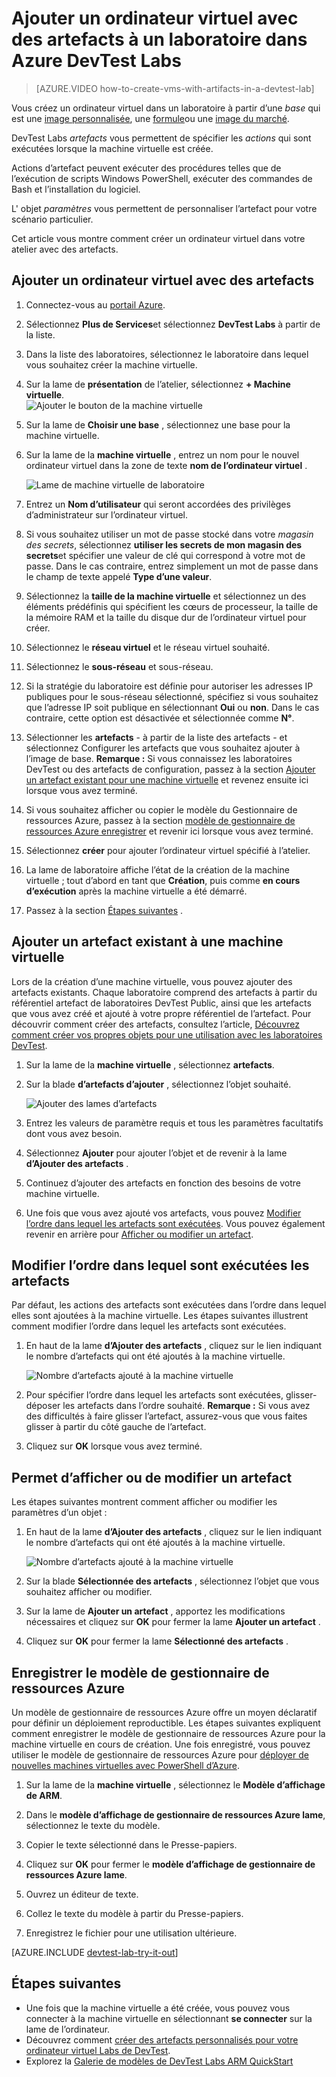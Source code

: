 <properties
    pageTitle="Ajouter un ordinateur virtuel avec des artefacts à un laboratoire dans Azure DevTest Labs | Microsoft Azure"
    description="Apprenez à ajouter un ordinateur virtuel avec les artefacts dans Azure DevTest Labs"
    services="devtest-lab,virtual-machines"
    documentationCenter="na"
    authors="tomarcher"
    manager="douge"
    editor=""/>

<tags
    ms.service="devtest-lab"
    ms.workload="na"
    ms.tgt_pltfrm="na"
    ms.devlang="na"
    ms.topic="article"
    ms.date="08/30/2016"
    ms.author="tarcher"/>

# <a name="add-a-vm-with-artifacts-to-a-lab-in-azure-devtest-labs"></a>Ajouter un ordinateur virtuel avec des artefacts à un laboratoire dans Azure DevTest Labs

> [AZURE.VIDEO how-to-create-vms-with-artifacts-in-a-devtest-lab]

Vous créez un ordinateur virtuel dans un laboratoire à partir d’une *base* qui est une [image personnalisée](./devtest-lab-create-template.md), une [formule](./devtest-lab-manage-formulas.md)ou une [image du marché](./devtest-lab-configure-marketplace-images.md).

DevTest Labs *artefacts* vous permettent de spécifier les *actions* qui sont exécutées lorsque la machine virtuelle est créée. 

Actions d’artefact peuvent exécuter des procédures telles que de l’exécution de scripts Windows PowerShell, exécuter des commandes de Bash et l’installation du logiciel. 

L' objet *paramètres* vous permettent de personnaliser l’artefact pour votre scénario particulier.

Cet article vous montre comment créer un ordinateur virtuel dans votre atelier avec des artefacts.

## <a name="add-a-vm-with-artifacts"></a>Ajouter un ordinateur virtuel avec des artefacts

1. Connectez-vous au [portail Azure](http://go.microsoft.com/fwlink/p/?LinkID=525040).

1. Sélectionnez **Plus de Services**et sélectionnez **DevTest Labs** à partir de la liste.

1. Dans la liste des laboratoires, sélectionnez le laboratoire dans lequel vous souhaitez créer la machine virtuelle.  

1. Sur la lame de **présentation** de l’atelier, sélectionnez **+ Machine virtuelle**.  
    ![Ajouter le bouton de la machine virtuelle](./media/devtest-lab-add-vm-with-artifacts/devtestlab-home-blade-add-vm.png)

1. Sur la lame de **Choisir une base** , sélectionnez une base pour la machine virtuelle.

1. Sur la lame de la **machine virtuelle** , entrez un nom pour le nouvel ordinateur virtuel dans la zone de texte **nom de l’ordinateur virtuel** .

    ![Lame de machine virtuelle de laboratoire](./media/devtest-lab-add-vm-with-artifacts/devtestlab-lab-vm-blade.png)

1. Entrez un **Nom d’utilisateur** qui seront accordées des privilèges d’administrateur sur l’ordinateur virtuel.  

1. Si vous souhaitez utiliser un mot de passe stocké dans votre *magasin des secrets*, sélectionnez **utiliser les secrets de mon magasin des secrets**et spécifier une valeur de clé qui correspond à votre mot de passe. Dans le cas contraire, entrez simplement un mot de passe dans le champ de texte appelé **Type d’une valeur**.
 
1. Sélectionnez la **taille de la machine virtuelle** et sélectionnez un des éléments prédéfinis qui spécifient les cœurs de processeur, la taille de la mémoire RAM et la taille du disque dur de l’ordinateur virtuel pour créer.

1. Sélectionnez le **réseau virtuel** et le réseau virtuel souhaité.

1. Sélectionnez le **sous-réseau** et sous-réseau.

1. Si la stratégie du laboratoire est définie pour autoriser les adresses IP publiques pour le sous-réseau sélectionné, spécifiez si vous souhaitez que l’adresse IP soit publique en sélectionnant **Oui** ou **non**. Dans le cas contraire, cette option est désactivée et sélectionnée comme **N°**. 

1. Sélectionner les **artefacts** - à partir de la liste des artefacts - et sélectionnez Configurer les artefacts que vous souhaitez ajouter à l’image de base. 
**Remarque :** Si vous connaissez les laboratoires DevTest ou des artefacts de configuration, passez à la section [Ajouter un artefact existant pour une machine virtuelle](#add-an-existing-artifact-to-a-vm) et revenez ensuite ici lorsque vous avez terminé.

1. Si vous souhaitez afficher ou copier le modèle du Gestionnaire de ressources Azure, passez à la section [modèle de gestionnaire de ressources Azure enregistrer](#save-arm-template) et revenir ici lorsque vous avez terminé.

1. Sélectionnez **créer** pour ajouter l’ordinateur virtuel spécifié à l’atelier.

1. La lame de laboratoire affiche l’état de la création de la machine virtuelle ; tout d’abord en tant que **Création**, puis comme **en cours d’exécution** après la machine virtuelle a été démarré.

1. Passez à la section [Étapes suivantes](#next-steps) . 

## <a name="add-an-existing-artifact-to-a-vm"></a>Ajouter un artefact existant à une machine virtuelle

Lors de la création d’une machine virtuelle, vous pouvez ajouter des artefacts existants. Chaque laboratoire comprend des artefacts à partir du référentiel artefact de laboratoires DevTest Public, ainsi que les artefacts que vous avez créé et ajouté à votre propre référentiel de l’artefact.
Pour découvrir comment créer des artefacts, consultez l’article, [Découvrez comment créer vos propres objets pour une utilisation avec les laboratoires DevTest](devtest-lab-artifact-author.md).

1. Sur la lame de la **machine virtuelle** , sélectionnez **artefacts**. 

1. Sur la blade **d’artefacts d’ajouter** , sélectionnez l’objet souhaité.  

    ![Ajouter des lames d’artefacts](./media/devtest-lab-add-vm-with-artifacts/devtestlab-add-artifact-blade.png)

1. Entrez les valeurs de paramètre requis et tous les paramètres facultatifs dont vous avez besoin.  

1. Sélectionnez **Ajouter** pour ajouter l’objet et de revenir à la lame **d’Ajouter des artefacts** .

1. Continuez d’ajouter des artefacts en fonction des besoins de votre machine virtuelle.

1. Une fois que vous avez ajouté vos artefacts, vous pouvez [Modifier l’ordre dans lequel les artefacts sont exécutées](#change-the-order-in-which-artifacts-are-run). Vous pouvez également revenir en arrière pour [Afficher ou modifier un artefact](#view-or-modify-an-artifact).

## <a name="change-the-order-in-which-artifacts-are-run"></a>Modifier l’ordre dans lequel sont exécutées les artefacts

Par défaut, les actions des artefacts sont exécutées dans l’ordre dans lequel elles sont ajoutées à la machine virtuelle. Les étapes suivantes illustrent comment modifier l’ordre dans lequel les artefacts sont exécutées.

1. En haut de la lame **d’Ajouter des artefacts** , cliquez sur le lien indiquant le nombre d’artefacts qui ont été ajoutés à la machine virtuelle.

    ![Nombre d’artefacts ajouté à la machine virtuelle](./media/devtest-lab-add-vm-with-artifacts/devtestlab-add-artifacts-blade-selected-artifacts.png)

1. Pour spécifier l’ordre dans lequel les artefacts sont exécutées, glisser- déposer les artefacts dans l’ordre souhaité. **Remarque :** Si vous avez des difficultés à faire glisser l’artefact, assurez-vous que vous faites glisser à partir du côté gauche de l’artefact. 

1. Cliquez sur **OK** lorsque vous avez terminé.  

## <a name="view-or-modify-an-artifact"></a>Permet d’afficher ou de modifier un artefact

Les étapes suivantes montrent comment afficher ou modifier les paramètres d’un objet :

1. En haut de la lame **d’Ajouter des artefacts** , cliquez sur le lien indiquant le nombre d’artefacts qui ont été ajoutés à la machine virtuelle.

    ![Nombre d’artefacts ajouté à la machine virtuelle](./media/devtest-lab-add-vm-with-artifacts/devtestlab-add-artifacts-blade-selected-artifacts.png)

1. Sur la blade **Sélectionnée des artefacts** , sélectionnez l’objet que vous souhaitez afficher ou modifier.  

1. Sur la lame de **Ajouter un artefact** , apportez les modifications nécessaires et cliquez sur **OK** pour fermer la lame **Ajouter un artefact** .

1. Cliquez sur **OK** pour fermer la lame **Sélectionné des artefacts** .

## <a name="save-azure-resource-manager-template"></a>Enregistrer le modèle de gestionnaire de ressources Azure

Un modèle de gestionnaire de ressources Azure offre un moyen déclaratif pour définir un déploiement reproductible. Les étapes suivantes expliquent comment enregistrer le modèle de gestionnaire de ressources Azure pour la machine virtuelle en cours de création.
Une fois enregistré, vous pouvez utiliser le modèle de gestionnaire de ressources Azure pour [déployer de nouvelles machines virtuelles avec PowerShell d’Azure](../azure-resource-manager/resource-group-overview.md#template-deployment).

1. Sur la lame de la **machine virtuelle** , sélectionnez le **Modèle d’affichage de ARM**.

1. Dans le **modèle d’affichage de gestionnaire de ressources Azure lame**, sélectionnez le texte du modèle.

1. Copier le texte sélectionné dans le Presse-papiers.

1. Cliquez sur **OK** pour fermer le **modèle d’affichage de gestionnaire de ressources Azure lame**.

1. Ouvrez un éditeur de texte.

1. Collez le texte du modèle à partir du Presse-papiers.

1. Enregistrez le fichier pour une utilisation ultérieure.

[AZURE.INCLUDE [devtest-lab-try-it-out](../../includes/devtest-lab-try-it-out.md)]

## <a name="next-steps"></a>Étapes suivantes

- Une fois que la machine virtuelle a été créée, vous pouvez vous connecter à la machine virtuelle en sélectionnant **se connecter** sur la lame de l’ordinateur.
- Découvrez comment [créer des artefacts personnalisés pour votre ordinateur virtuel Labs de DevTest](devtest-lab-artifact-author.md).
- Explorez la [Galerie de modèles de DevTest Labs ARM QuickStart](https://github.com/Azure/azure-devtestlab/tree/master/ARMTemplates)